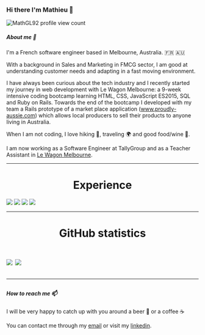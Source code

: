 ### Hi there I'm Mathieu 👋

![MathGL92 profile view count](https://komarev.com/ghpvc/?username=MathGL92&color=blue)

##### About me 🔭
I'm a French software engineer based in Melbourne, Australia. :fr: :australia:

With a background in Sales and Marketing in FMCG sector, I am good at understanding customer needs and adapting in a fast moving environment.

I have always been curious about the tech industry and I recently started my journey in web development with Le Wagon Melbourne: a 9-week intensive coding bootcamp learning HTML, CSS, JavaScript ES2015, SQL and Ruby on Rails. Towards the end of the bootcamp I developed with my team a Rails prototype of a market place application (www.proudly-aussie.com) which allows local producers to sell their products to anyone living in Australia.

When I am not coding, I love hiking :running:, traveling :earth_africa: and good food/wine :wine_glass:. 

I am now working as a Software Engineer at TallyGroup and as a Teacher Assistant in [Le Wagon Melbourne](https://www.lewagon.com/melbourne). 

---

<h1 align="center">Experience</h1>
<div>
  <img src="https://img.shields.io/badge/ruby%20-%23323331.svg?&style=for-the-badge&logo=ruby&logoColor=red" />

  <img src="https://img.shields.io/badge/javascript%20-%23323330.svg?&style=for-the-badge&logo=javascript&logoColor=%23F7DF1E" />

  <img src="https://img.shields.io/badge/git%20-%23F05033.svg?&style=for-the-badge&logo=git&logoColor=white" />

  <img src="https://img.shields.io/badge/docker%20-%23007ACC.svg?&style=for-the-badge&logo=docker&logoColor=white" />
</div>

---

<h1 align="center">GitHub statistics<h1>

<a href="https://github.com/MathGL92">
   <img align="center" src="https://github-readme-stats.vercel.app/api/top-langs/?username=MathGL92&theme=dark&hide=shell,lua,vim%20script&hide_border=true"/></a>
<a href="https://github.com/MathGL92">
  <img align="center" src="https://github-readme-stats.vercel.app/api?username=MathGL92&theme=dark&hide_border=true&show_icons=true&count_private=true&langs_count=10"/>
</a>

---

##### How to reach me 📫 

I will be very happy to catch up with you around a beer :beer: or a coffee :coffee:

You can contact me through my [email](mailto:mathieu.longe@orange.fr) or visit my [linkedin](https://www.linkedin.com/in/mathieu-longe/).
